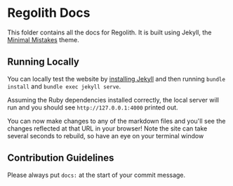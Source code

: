 # Regolith Docs

This folder contains all the docs for Regolith. It is built using Jekyll, the [Minimal Mistakes](https://mmistakes.github.io/minimal-mistakes/) theme.

## Running Locally
You can locally test the website by [installing Jekyll](https://jekyllrb.com/docs/installation/#guides) and then running  `bundle install` and `bundle exec jekyll serve`.

Assuming the Ruby dependencies installed correctly, the local server will run and you should see `http://127.0.0.1:4000`
printed out.

You can now make changes to any of the markdown files and you'll see the changes reflected at that URL in your browser! Note the site can take several seconds to rebuild, so have an eye on your terminal window

## Contribution Guidelines

Please always put `docs:` at the start of your commit message.
